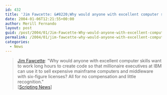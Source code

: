 ```yaml
---
id: 432
title: 'Jim Fawcette: &#8220;Why would anyone with excellent computer skills want to work&#8230;'
date: 2004-01-06T12:21:55+00:00
author: Merill Fernando
layout: post
guid: /post/2004/01/Jim-Fawcette-Why-would-anyone-with-excellent-computer-skills-want-to-work.aspx
permalink: /2004/01/jim-fawcette-why-would-anyone-with-excellent-computer-skills-want-to-work/
categories:
  - News
---
```

<body xmlns="http://www.w3.org/1999/xhtml">
    <div class="Section1">
        <blockquote style='margin-top:5.0pt;margin-bottom:5.0pt'> 
        <p class="MsoNormal">
            <a href="http://www.ftponline.com/weblogger/forum.aspx?ID=1&amp;DATE=12/10/2003" title="http://www.ftponline.com/weblogger/forum.aspx?ID=1&amp;DATE=12/10/2003">Jim
            Fawcette</a>: "Why would anyone with excellent computer skills want to work long hours
            to create code so that millionaire executives at IBM can use it to sell expensive
            mainframe computers and middleware with six-figure licenses? All for no compensation
            and little recognition."<br />
            [<a href="http://archive.scripting.com/2004/01/05#When:6:09:11AM">Scripting News</a>]
        </p>
        </blockquote>
    </div>
</body>